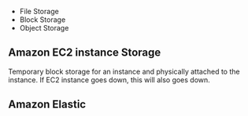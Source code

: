
- File Storage
- Block Storage
- Object Storage

## Amazon EC2 instance Storage

Temporary block storage for an instance and physically attached to the instance. If EC2 instance goes down, this will also goes down. 

## Amazon Elastic 